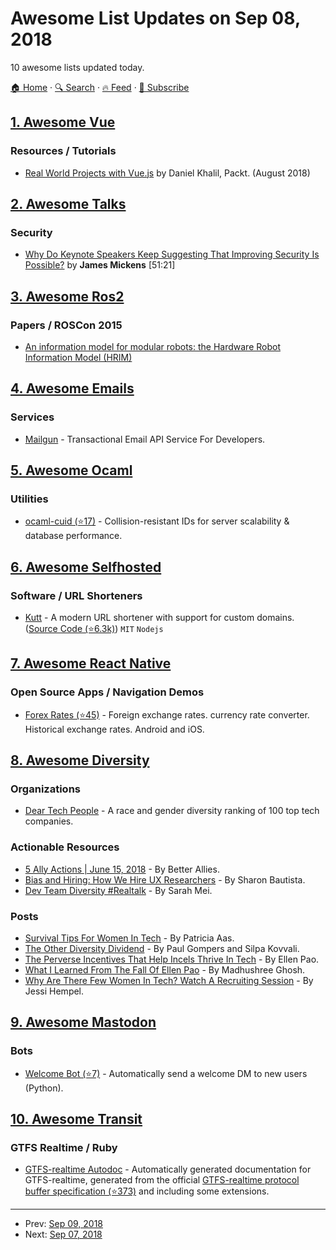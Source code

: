 # Awesome List Updates on Sep 08, 2018

10 awesome lists updated today.

[🏠 Home](/README.md) · [🔍 Search](https://test.trackawesomelist.com/search/) · [🔥 Feed](https://test.trackawesomelist.com/rss.xml) · [📮 Subscribe](https://trackawesomelist.us17.list-manage.com/subscribe?u=d2f0117aa829c83a63ec63c2f&id=36a103854c)



## [1. Awesome Vue](/content/vuejs/awesome-vue/README.md)

### Resources / Tutorials

*   [Real World Projects with Vue.js](https://www.packtpub.com/web-development/real-world-projects-vuejs-video) by Daniel Khalil, Packt. (August 2018)

## [2. Awesome Talks](/content/JanVanRyswyck/awesome-talks/README.md)

### Security

*   [Why Do Keynote Speakers Keep Suggesting That Improving Security Is Possible?](https://www.youtube.com/watch?v=ajGX7odA87k) by **James Mickens** \[51:21]

## [3. Awesome Ros2](/content/fkromer/awesome-ros2/README.md)

### Papers / ROSCon 2015

*   [An information model for modular robots: the Hardware Robot Information Model (HRIM)](https://arxiv.org/pdf/1802.01459.pdf)

## [4. Awesome Emails](/content/jonathandion/awesome-emails/README.md)

### Services

*   [Mailgun](https://www.mailgun.com/) - Transactional Email API Service For Developers.

## [5. Awesome Ocaml](/content/ocaml-community/awesome-ocaml/README.md)

### Utilities

*   [ocaml-cuid (⭐17)](https://github.com/marcoonroad/ocaml-cuid) - Collision-resistant IDs for server scalability & database performance.

## [6. Awesome Selfhosted](/content/awesome-selfhosted/awesome-selfhosted/README.md)

### Software / URL Shorteners

*   [Kutt](https://kutt.it) - A modern URL shortener with support for custom domains. ([Source Code (⭐6.3k)](https://github.com/thedevs-network/kutt)) `MIT` `Nodejs`

## [7. Awesome React Native](/content/jondot/awesome-react-native/README.md)

### Open Source Apps / Navigation Demos

*   [Forex Rates (⭐45)](https://github.com/MicroPyramid/forex-rates-mobile-app) - Foreign exchange rates. currency rate converter. Historical exchange rates. Android and iOS.

## [8. Awesome Diversity](/content/folkswhocode/awesome-diversity/README.md)

### Organizations

*   [Dear Tech People](http://www.deartechpeople.com) - A race and gender diversity ranking of 100 top tech companies.

### Actionable Resources

*   [5 Ally Actions | June 15, 2018](https://code.likeagirl.io/5-ally-actions-june-15-2018-cfdef1e590cb) - By Better Allies.
*   [Bias and Hiring: How We Hire UX Researchers](https://medium.com/firefox-ux/bias-and-hiring-how-we-hire-ux-researchers-6f9db9f8d670) - By Sharon Bautista.
*   [Dev Team Diversity #Realtalk](https://www.devmynd.com/blog/2015-08-09-dev-team-diversity-realtalk/) - By Sarah Mei.

### Posts

*   [Survival Tips For Women In Tech](https://patricia.no/2018/09/06/survival_tips_for_women_in_tech.html) - By Patricia Aas.
*   [The Other Diversity Dividend](https://hbr.org/2018/07/the-other-diversity-dividend) - By Paul Gompers and Silpa Kovvali.
*   [The Perverse Incentives That Help Incels Thrive In Tech](https://www.wired.com/story/ellen-pao-the-perverse-incentives-that-help-incels-thrive-in-tech/) - By Ellen Pao.
*   [What I Learned From The Fall Of Ellen Pao](https://www.damemagazine.com/2018/03/15/what-i-learned-from-the-fall-of-ellen-pao/) - By Madhushree Ghosh.
*   [Why Are There Few Women In Tech? Watch A Recruiting Session](https://www.wired.com/story/why-are-there-few-women-in-tech-watch-a-recruiting-session/) - By Jessi Hempel.

## [9. Awesome Mastodon](/content/tleb/awesome-mastodon/README.md)

### Bots

*   [Welcome Bot (⭐7)](https://github.com/indyhall/mastodon-welcome-bot) - Automatically send a welcome DM to new users (Python).

## [10. Awesome Transit](/content/CUTR-at-USF/awesome-transit/README.md)

### GTFS Realtime / Ruby

*   [GTFS-realtime Autodoc](https://laidig.github.io/gtfs-rt-autodoc/index.html) - Automatically generated documentation for GTFS-realtime, generated from the official [GTFS-realtime protocol buffer specification (⭐373)](https://github.com/google/transit/blob/master/gtfs-realtime/proto/gtfs-realtime.proto) and including some extensions.

---

- Prev: [Sep 09, 2018](/content/2018/09/09/README.md)
- Next: [Sep 07, 2018](/content/2018/09/07/README.md)